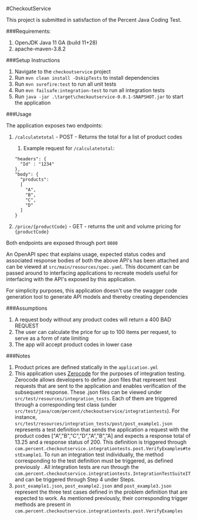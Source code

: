 
#CheckoutService

This project is submitted in satisfaction of the Percent Java Coding Test. 

###Requirements:
1. OpenJDK Java 11 GA (build 11+28)
2. apache-maven-3.8.2

###Setup Instructions
1. Navigate to the `checkoutservice` project
2. Run `mvn clean install -DskipTests` to install dependencies
3. Run `mvn surefire:test` to run all unit tests
4. Run `mvn failsafe:integration-test` to run all integration tests
5. Run `java -jar .\target\checkoutservice-0.0.1-SNAPSHOT.jar` to start the application

###Usage

The application exposes two endpoints: 
1. `/calculatetotal` - POST - Returns the total for a list of product codes
   1. Example request for `/calculatetotal`:
    ```
    "headers": {
      "Id" : "1234"
    },
    "body": {
      "products":
      [
        "A",
        "B",
        "C",
        "D"
      ]
    }
    ```

2. `/price/{productCode}` - GET - returns the unit and volume pricing for `{productCode}`

Both endpoints are exposed through port `8080`

An OpenAPI spec that explains usage, expected status codes and associated response bodies of both the above API's has been attached and can be viewed at `src/main/resources/spec.yaml`.
This document can be passed around to interfacing applications to recreate models useful for interfacing with the API's 
exposed by this application.  

For simplicity purposes, this application doesn't use the swagger code generation tool to generate API models and thereby creating dependencies

###Assumptions
1. A request body without any product codes will return a 400 BAD REQUEST
2. The user can calculate the price for up to 100 items per request, to serve as a form of rate limiting
3. The app will accept product codes in lower case

###Notes
1. Product prices are defined statically in the `application.yml`
2. This application uses [Zerocode](https://github.com/authorjapps/zerocode) for the purposes of integration testing.
Zerocode allows developers to define .json files that represent test requests that are sent to the application and
enables verification of the subsequent response. These .json files can be viewed under `src/test/resources/integration_tests`. 
Each of them
are triggered through a corresponding test class (under `src/test/java/com/percent/checkoutservice/integrationtests`). 
For instance, `src/test/resources/integration_tests/post/post_example1.json` represents a test definition that sends 
the application a request with the product codes ["A","B","C","D","A","B","A] and expects a response
total of 13.25 and a response status of 200. 
This definition is triggered through `com.percent.checkoutservice.integrationtests.post.VerifyExamples#testExample1`. 
To run an integration test individually, the method corresponding to the test definition must be triggered, as defined previously
. All integration tests are run through the `com.percent.checkoutservice.integrationtests.IntegrationTestSuiteIT` and
can be triggered through Step 4 under Steps.
3. `post_example1.json`, `post_example2.json` and `post_example3.json` represent the three test cases defined 
in the problem definition that are expected to work. As mentioned previously, their corresponding trigger methods
are present in `com.percent.checkoutservice.integrationtests.post.VerifyExamples`

